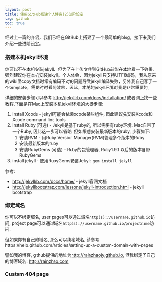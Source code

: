```yaml
---
layout: post
title: 使用GitHub搭建个人博客(2)进阶设定
tag: github
toc: true
---
```


经过上一篇的介绍，我们已经在GitHub上搭建了一个最简单的blog，接下来我们介绍一些进阶设定。

### 搭建本机jekyll环境

你可以不在本机安装jekyll，但为了在上传文件到GitHub前能在本地看一下效果，强烈建议你在本机安装jekyll。个人体会，因为jekyll只支持UTF8编码，我从原来的wiki里copy文档时常有编码不对的问题导致jekyll编译失败，另外我自己写了一个template，需要时时看到效果，因此，本地的jekyll环境对我是非常重要的。

详细的安装步骤可以参考 <http://jekyllrb.com/docs/installation/> 或者网上找一些教程.下面是在Mac上安装本机jekyll环境的大概步骤:

1. install Xcode - jekyll可能会依赖xcode某些组件, 因此建议先安装Xcode和Xcode command line tools
2. install Ruby (可选) - Jekyll是基于ruby的, 所以需要有ruby环境. Mac自带了一个Ruby, 因此这一步可以省略, 但如果想安装最新版本的ruby, 步骤如下:
    1. 安装RVM - 用Ruby Version Manager(RVM)管理多个版本的Ruby
    2. 安装最新版本的ruby
    3. 安装RubyGems (可选) - Ruby的包管理器, Ruby1.9.1 以后的版本自带RubyGems
3. install jekyll - 使用RubyGems安装Jekyll: `gem install jekyll`

参考:

* <http://jekyllrb.com/docs/home/> - jekyll官网文档
* <http://jekyllbootstrap.com/lessons/jekyll-introduction.html> - jekyll bootstrap

### 绑定域名

你可以不绑定域名, user pages可以通过域名`http(s)://username.github.io`访问, project page可以通过域名`http(s)://username.github.io/projectname`访问.

但如果你有自己的域名, 那么可以绑定域名, 请参考 <https://help.github.com/articles/setting-up-a-custom-domain-with-pages>

譬如我的博客, github提供的地址为<http://rainzhaojy.github.io>, 但我绑定了自己的博客域名: <http://rainzhao.com>

### Custom 404 page